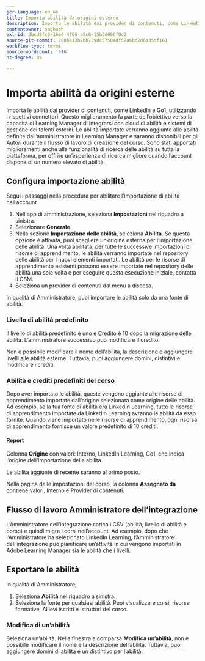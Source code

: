```yaml
---
jcr-language: en_us
title: Importa abilità da origini esterne
description: Importa le abilità dai provider di contenuti, come LinkedIn e Go1, utilizzando i rispettivi connettori.  Le abilità importate verranno aggiunte alle abilità definite dall’amministratore in Learning Manager e saranno disponibili per gli Autori durante il flusso di lavoro di creazione del corso.
contentowner: saghosh
exl-id: 3bcd8fc6-16e4-4f66-a5c6-15b3d606f0c2
source-git-commit: 260b413b7bb739dc57504df57a6bd2d6a35df161
workflow-type: tm+mt
source-wordcount: '516'
ht-degree: 0%

---
```


# Importa abilità da origini esterne

Importa le abilità dai provider di contenuti, come LinkedIn e Go1, utilizzando i rispettivi connettori. Questo miglioramento fa parte dell’obiettivo verso la capacità di Learning Manager di integrarsi con cloud di abilità e sistemi di gestione dei talenti esterni. Le abilità importate verranno aggiunte alle abilità definite dall’amministratore in Learning Manager e saranno disponibili per gli Autori durante il flusso di lavoro di creazione del corso. Sono stati apportati miglioramenti anche alla funzionalità di ricerca delle abilità su tutta la piattaforma, per offrire un’esperienza di ricerca migliore quando l’account dispone di un numero elevato di abilità.

## Configura importazione abilità

Segui i passaggi nella procedura per abilitare l’importazione di abilità nell’account.

1. Nell&#39;app di amministrazione, seleziona **Impostazioni** nel riquadro a sinistra.
1. Selezionare **Generale**.
1. Nella sezione **Importazione delle abilità**, seleziona **Abilita**. Se questa opzione è attivata, puoi scegliere un’origine esterna per l’importazione delle abilità. Una volta abilitata, per tutte le successive importazioni di risorse di apprendimento, le abilità verranno importate nel repository delle abilità per i nuovi elementi importati. Le abilità per le risorse di apprendimento esistenti possono essere importate nel repository delle abilità una sola volta e per eseguire questa esecuzione iniziale, contatta il CSM.
1. Seleziona un provider di contenuti dal menu a discesa.

In qualità di Amministratore, puoi importare le abilità solo da una fonte di abilità.

### Livello di abilità predefinito

Il livello di abilità predefinito è uno e Credito è 10 dopo la migrazione delle abilità. L’amministratore successivo può modificare il credito.

Non è possibile modificare il nome dell’abilità, la descrizione e aggiungere livelli alle abilità esterne. Tuttavia, puoi aggiungere domini, distintivi e modificare i crediti.

### Abilità e crediti predefiniti del corso

Dopo aver importato le abilità, queste vengono aggiunte alle risorse di apprendimento importate dall’origine selezionata come origine delle abilità. Ad esempio, se la tua fonte di abilità era LinkedIn Learning, tutte le risorse di apprendimento importate da LinkedIn Learning avranno le abilità da esso fornite. Quando viene importato nelle risorse di apprendimento, ogni risorsa di apprendimento fornisce un valore predefinito di 10 crediti.

#### Report

Colonna **Origine** con valori: Interno, LinkedIn Learning, Go1, che indica l’origine dell’importazione delle abilità.

Le abilità aggiunte di recente saranno al primo posto.

Nella pagina delle impostazioni del corso, la colonna **Assegnato da** contiene valori, Interno e Provider di contenuti.


## Flusso di lavoro Amministratore dell’integrazione

L’Amministratore dell’integrazione carica i CSV (abilità, livello di abilità e corso) e quindi migra i corsi nell’account. Ad esempio, dopo che l’Amministratore ha selezionato LinkedIn Learning, l’Amministratore dell’integrazione può pianificare un’attività in cui vengono importati in Adobe Learning Manager sia le abilità che i livelli.

## Esportare le abilità

In qualità di Amministratore,

1. Seleziona **Abilità** nel riquadro a sinistra.
1. Seleziona la fonte per qualsiasi abilità. Puoi visualizzare corsi, risorse formative, Allievi iscritti e Istruttori del corso.

### Modifica di un’abilità

Seleziona un’abilità. Nella finestra a comparsa **Modifica un’abilità**, non è possibile modificare il nome e la descrizione dell’abilità. Tuttavia, puoi aggiungere domini di abilità e un distintivo per l’abilità.
